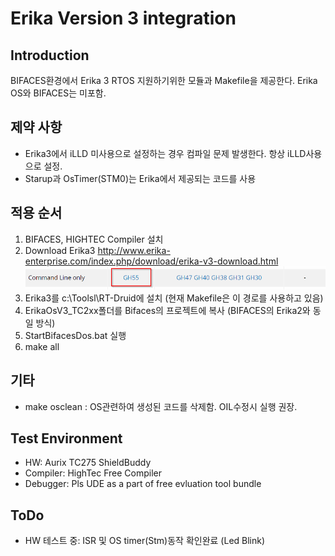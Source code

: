 # Erika Version 3 integration

## Introduction
BIFACES환경에서 Erika 3 RTOS 지원하기위한 모듈과 Makefile을 제공한다. Erika OS와 BIFACES는 미포함.

## 제약 사항
- Erika3에서 iLLD 미사용으로 설정하는 경우 컴파일 문제 발생한다. 항상 iLLD사용으로 설정.
- Starup과 OsTimer(STM0)는 Erika에서 제공되는 코드를 사용

## 적용 순서
1. BIFACES, HIGHTEC Compiler 설치
1. Download Erika3
   http://www.erika-enterprise.com/index.php/download/erika-v3-download.html
    ![](./img/gh55.png)
1. Erika3를 c:\Toolsl\RT-Druid에 설치 (현재 Makefile은 이 경로를 사용하고 있음)
1. ErikaOsV3_TC2xx폴더를 Bifaces의 프로젝트에 복사 (BIFACES의 Erika2와 동일 방식)
1. StartBifacesDos.bat 실행
1. make all

## 기타
- make osclean : OS관련하여 생성된 코드를 삭제함. OIL수정시 실행 권장.

## Test Environment
- HW: Aurix TC275 ShieldBuddy
- Compiler: HighTec Free Compiler
- Debugger: Pls UDE as a part of free evluation tool bundle


## ToDo
- HW 테스트 중: ISR 및 OS timer(Stm)동작 확인완료 (Led Blink)
